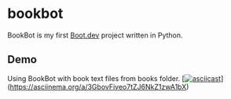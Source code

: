 # bookbot

BookBot is my first [Boot.dev](https://www.boot.dev) project written in Python.

## Demo

Using BookBot with book text files from books folder.
[[![asciicast](https://asciinema.org/a/SazPJP4ojg0P4mude3eDLnQY6.svg)](https://asciinema.org/a/SazPJP4ojg0P4mude3eDLnQY6)](https://asciinema.org/a/3GbovFiveo7tZJ6NkZ1zwA1bX)
